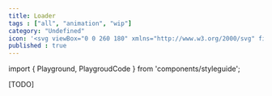 ```yaml
---
title: Loader
tags : ["all", "animation", "wip"]
category: "Undefined"
icon: '<svg viewBox="0 0 260 180" xmlns="http://www.w3.org/2000/svg" fill="none"><circle cx="130" cy="90" r="48" stroke="var(--color-primary)" stroke-opacity="0.2" stroke-width="8"></circle><path d="M178 90C178 63.4903 156.51 42 130 42" stroke="var(--color-primary)" stroke-width="8" stroke-linecap="round"></path></svg>'
published : true
---
```

import { Playground, PlaygroudCode } from 'components/styleguide';

[TODO]

